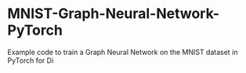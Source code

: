 # MNIST-Graph-Neural-Network-PyTorch

Example code to train a Graph Neural Network on the MNIST dataset in PyTorch for Di